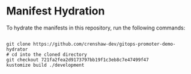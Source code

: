 
# Manifest Hydration

To hydrate the manifests in this repository, run the following commands:

```shell

git clone https://github.com/crenshaw-dev/gitops-promoter-demo-hydrator
# cd into the cloned directory
git checkout 721fa2fea2d9173797bb19f1c3eb8c7e47499f47
kustomize build ./development
```